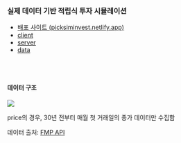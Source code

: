 <h3> 실제 데이터 기반 적립식 투자 시뮬레이션 </h3>

<ul>
  <a href="https://picksiminvest.netlify.app"><li>배포 사이트 (picksiminvest.netlify.app)</li></a>
  <a href="https://github.com/seungtoctoc/investment-simulator-client"><li>client</li></a>
  <a href="https://github.com/seungtoctoc/investment-simulator-server"><li>server</li></a>
  <a href="https://github.com/seungtoctoc/investment-simulator-data"><li>data</li></a>
</ul>
<br/><br/>

<h4> 데이터 구조 </h4>
<img src="https://github.com/user-attachments/assets/6231f6b4-a897-4a87-bcb8-c9241965468c"/>

price의 경우,
30년 전부터 매월 첫 거래일의 종가 데이터만 수집함

데이터 출처:
<a href="https://site.financialmodelingprep.com/developer/docs">FMP API</a>

